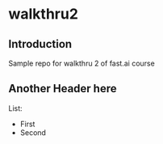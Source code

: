 # walkthru2

## Introduction

Sample repo for walkthru 2 of fast.ai course

## Another Header here

List:
- First
-  Second
